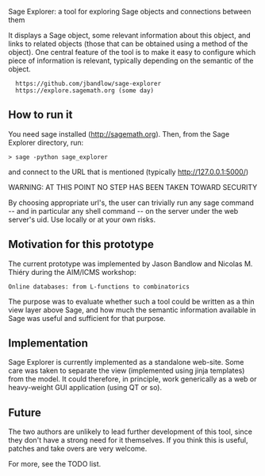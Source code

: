 Sage Explorer: a tool for exploring Sage objects and connections between them

It displays a Sage object, some relevant information about this
object, and links to related objects (those that can be obtained using
a method of the object).  One central feature of the tool is to make
it easy to configure which piece of information is relevant, typically
depending on the semantic of the object.

	  https://github.com/jbandlow/sage-explorer
	  https://explore.sagemath.org (some day)

How to run it
-------------

You need sage installed (http://sagemath.org). Then, from the
Sage Explorer directory, run:

    > sage -python sage_explorer

and connect to the URL that is mentioned (typically http://127.0.0.1:5000/)

WARNING: AT THIS POINT NO STEP HAS BEEN TAKEN TOWARD SECURITY

By choosing appropriate url's, the user can trivially run any sage
command -- and in particular any shell command -- on the server under
the web server's uid. Use locally or at your own risks.

Motivation for this prototype
-----------------------------

The current prototype was implemented by Jason Bandlow and Nicolas
M. Thiéry during the AIM/ICMS workshop:

    Online databases: from L-functions to combinatorics

The purpose was to evaluate whether such a tool could be written as a
thin view layer above Sage, and how much the semantic information
available in Sage was useful and sufficient for that purpose.

Implementation
--------------

Sage Explorer is currently implemented as a standalone web-site. Some
care was taken to separate the view (implemented using jinja
templates) from the model. It could therefore, in principle, work
generically as a web or heavy-weight GUI application (using QT or so).

Future
------

The two authors are unlikely to lead further development of this tool,
since they don't have a strong need for it themselves. If you think
this is useful, patches and take overs are very welcome.

For more, see the TODO list.
